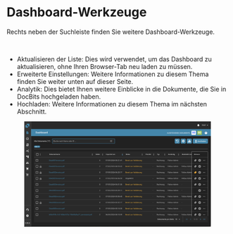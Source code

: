 # Dashboard-Werkzeuge

Rechts neben der Suchleiste finden Sie weitere Dashboard-Werkzeuge.

<figure><img src="https://lh7-us.googleusercontent.com/QJpUDLYSPYvsgwyxSkaOZr5w4mdqYbWeRSckuLSbJXkgPccyFzvVK9q5p-bjXlR-q69KVZ2o--XZQGH_nCU90Sj7RNuyC1g-hJYWZRpxxILYeaTpw4afrjbdM8iatt2plPde_QtFuz7JSV1NtunRSiw" alt="" width="375"><figcaption></figcaption></figure>

* Aktualisieren der Liste: Dies wird verwendet, um das Dashboard zu aktualisieren, ohne Ihren Browser-Tab neu laden zu müssen.
* Erweiterte Einstellungen: Weitere Informationen zu diesem Thema finden Sie weiter unten auf dieser Seite.
* Analytik: Dies bietet Ihnen weitere Einblicke in die Dokumente, die Sie in DocBits hochgeladen haben.
* Hochladen: Weitere Informationen zu diesem Thema im nächsten Abschnitt.

<figure><img src="../../.gitbook/assets/Bildschirmfoto 2024-05-07 um 22.00.32.png" alt=""><figcaption></figcaption></figure>
